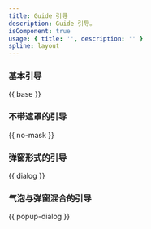 ```yaml
---
title: Guide 引导
description: Guide 引导。
isComponent: true
usage: { title: '', description: '' }
spline: layout
---
```


### 基本引导

{{ base }}

### 不带遮罩的引导

{{ no-mask }}

### 弹窗形式的引导

{{ dialog }}

### 气泡与弹窗混合的引导

{{ popup-dialog }}